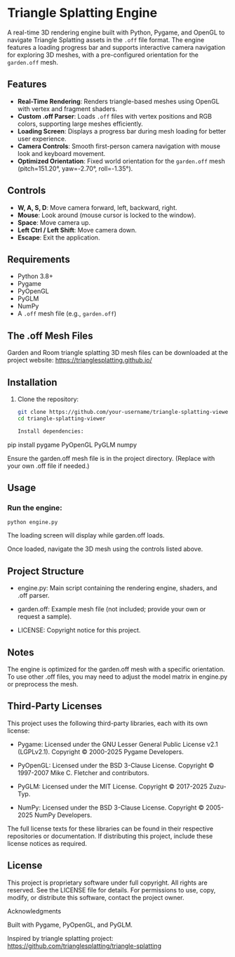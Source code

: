 # Triangle Splatting Engine

A real-time 3D rendering engine built with Python, Pygame, and OpenGL to navigate Triangle Splatting assets in the `.off` file format. The engine features a loading progress bar and supports interactive camera navigation for exploring 3D meshes, with a pre-configured orientation for the `garden.off` mesh.

## Features
- **Real-Time Rendering**: Renders triangle-based meshes using OpenGL with vertex and fragment shaders.
- **Custom .off Parser**: Loads `.off` files with vertex positions and RGB colors, supporting large meshes efficiently.
- **Loading Screen**: Displays a progress bar during mesh loading for better user experience.
- **Camera Controls**: Smooth first-person camera navigation with mouse look and keyboard movement.
- **Optimized Orientation**: Fixed world orientation for the `garden.off` mesh (pitch=151.20°, yaw=-2.70°, roll=-1.35°).

## Controls
- **W, A, S, D**: Move camera forward, left, backward, right.
- **Mouse**: Look around (mouse cursor is locked to the window).
- **Space**: Move camera up.
- **Left Ctrl / Left Shift**: Move camera down.
- **Escape**: Exit the application.

## Requirements
- Python 3.8+
- Pygame
- PyOpenGL
- PyGLM
- NumPy
- A `.off` mesh file (e.g., `garden.off`)

## The .off Mesh Files
Garden and Room triangle splatting 3D mesh files can be downloaded at the project website: https://trianglesplatting.github.io/ 

## Installation
1. Clone the repository:
   ```bash
   git clone https://github.com/your-username/triangle-splatting-viewer.git
   cd triangle-splatting-viewer

   Install dependencies:

pip install pygame PyOpenGL PyGLM numpy


Ensure the garden.off mesh file is in the project directory. (Replace with your own .off file if needed.)

## Usage

### Run the engine:

```
python engine.py
```

The loading screen will display while garden.off loads.

Once loaded, navigate the 3D mesh using the controls listed above.


## Project Structure

- engine.py: Main script containing the rendering engine, shaders, and .off parser.

- garden.off: Example mesh file (not included; provide your own or request a sample).

- LICENSE: Copyright notice for this project.

## Notes

The engine is optimized for the garden.off mesh with a specific orientation. To use other .off files, you may need to adjust the model matrix in engine.py or preprocess the mesh.

## Third-Party Licenses

This project uses the following third-party libraries, each with its own license:


- Pygame: Licensed under the GNU Lesser General Public License v2.1 (LGPLv2.1). Copyright © 2000-2025 Pygame Developers.

- PyOpenGL: Licensed under the BSD 3-Clause License. Copyright © 1997-2007 Mike C. Fletcher and contributors.

- PyGLM: Licensed under the MIT License. Copyright © 2017-2025 Zuzu-Typ.

- NumPy: Licensed under the BSD 3-Clause License. Copyright © 2005-2025 NumPy Developers.

The full license texts for these libraries can be found in their respective repositories or documentation. If distributing this project, include these license notices as required.

## License

This project is proprietary software under full copyright. All rights are reserved. See the LICENSE file for details. For permissions to use, copy, modify, or distribute this software, contact the project owner.


Acknowledgments

Built with Pygame, PyOpenGL, and PyGLM.

Inspired by triangle splatting project: https://github.com/trianglesplatting/triangle-splatting
